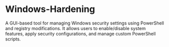 # Windows-Hardening
A GUI-based tool for managing Windows security settings using PowerShell and registry modifications. It allows users to enable/disable system features, apply security configurations, and manage custom PowerShell scripts.
